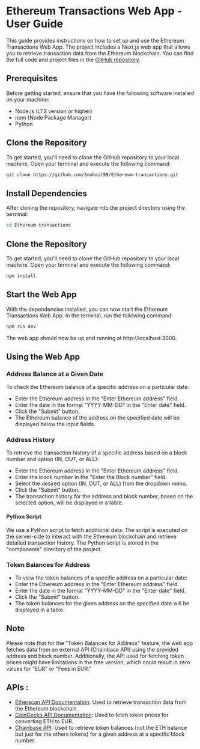# Ethereum Transactions Web App - User Guide

This guide provides instructions on how to set up and use the Ethereum Transactions Web App. The project includes a Next.js web app that allows you to retrieve transaction data from the Ethereum blockchain. You can find the full code and project files in the [GitHub repository](https://github.com/Souhail99/Ethereum-transactions).

## Prerequisites
Before getting started, ensure that you have the following software installed on your machine:

- Node.js (LTS version or higher)
- npm (Node Package Manager)
- Python

## Clone the Repository
To get started, you'll need to clone the GitHub repository to your local machine. Open your terminal and execute the following command:

```bash
git clone https://github.com/Souhail99/Ethereum-transactions.git
```

## Install Dependencies
After cloning the repository, navigate into the project directory using the terminal:

```bash
cd Ethereum-transactions
```
## Clone the Repository
To get started, you'll need to clone the GitHub repository to your local machine. Open your terminal and execute the following command:

```bash
npm install
```
## Start the Web App

With the dependencies installed, you can now start the Ethereum Transactions Web App. In the terminal, run the following command:

```bash
npm run dev
```
The web app should now be up and running at http://localhost:3000.

## Using the Web App

### Address Balance at a Given Date 

To check the Ethereum balance of a specific address on a particular date:
- Enter the Ethereum address in the "Enter Ethereum address" field.
- Enter the date in the format "YYYY-MM-DD" in the "Enter date" field.
- Click the "Submit" button.
- The Ethereum balance of the address on the specified date will be displayed below the input fields.

### Address History

To retrieve the transaction history of a specific address based on a block number and option (IN, OUT, or ALL):
- Enter the Ethereum address in the "Enter Ethereum address" field.
- Enter the block number in the "Enter the Block number" field.
- Select the desired option (IN, OUT, or ALL) from the dropdown menu.
- Click the "Submit" button.
- The transaction history for the address and block number, based on the selected option, will be displayed in a table.

#### Python Script

We use a Python script to fetch additional data. The script is executed on the server-side to interact with the Ethereum blockchain and retrieve detailed transaction history. The Python script is stored in the "components" directory of the project.


### Token Balances for Address
- To view the token balances of a specific address on a particular date:
- Enter the Ethereum address in the "Enter Ethereum address" field.
- Enter the date in the format "YYYY-MM-DD" in the "Enter date" field.
- Click the "Submit" button.
- The token balances for the given address on the specified date will be displayed in a table.

## Note 

Please note that for the "Token Balances for Address" feature, the web app fetches data from an external API (Chainbase API) using the provided address and block number. Additionally, the API used for fetching token prices might have limitations in the free version, which could result in zero values for "EUR" or "Fees in EUR."

## APIs :

- [Etherscan API Documentation](https://etherscan.io/apis): Used to retrieve transaction data from the Ethereum blockchain.
- [CoinGecko API Documentation](https://www.coingecko.com/api/documentation): Used to fetch token prices for converting ETH to EUR.
- [Chainbase API](https://api.chainbase.online/): Used to retrieve token balances (not the ETH balance but just for the others tokens) for a given address at a specific block number.